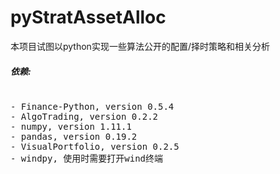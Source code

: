 # pyStratAssetAlloc

本项目试图以python实现一些算法公开的配置/择时策略和相关分析

##### 依赖:

<pre><br />- Finance-Python, version 0.5.4<br />- AlgoTrading, version 0.2.2<br />- numpy, version 1.11.1<br />- pandas, version 0.19.2<br />- VisualPortfolio, version 0.2.5 <br />- windpy, 使用时需要打开wind终端<br />
</pre>